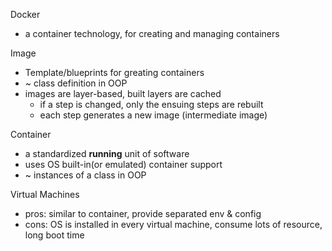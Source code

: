 Docker

- a container technology, for creating and managing containers

Image

- Template/blueprints for greating containers
- ~ class definition in OOP
- images are layer-based, built layers are cached
  - if a step is changed, only the ensuing steps are rebuilt
  - each step generates a new image (intermediate image)

Container

- a standardized **running** unit of software
- uses OS built-in(or emulated) container support
- ~ instances of a class in OOP

Virtual Machines

- pros: similar to container, provide separated env & config
- cons: OS is installed in every virtual machine, consume lots of resource, long boot time
